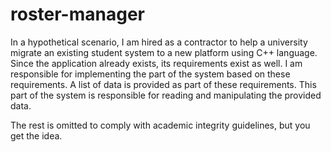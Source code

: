 # roster-manager

In a hypothetical scenario, I am hired as a contractor to help a university migrate an existing student system to a new platform using C++ language. Since the application already exists, its requirements exist as well. I am responsible for implementing the part of the system based on these requirements. A list of data is provided as part of these requirements. This part of the system is responsible for reading and manipulating the provided data.

The rest is omitted to comply with academic integrity guidelines, but you get the idea.

